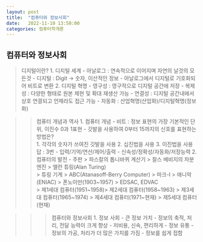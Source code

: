 ```yaml
---
layout: post
title:  "컴퓨터와 정보사회"
date:   2022-11-10 13:50:00
categories: 컴퓨터학개론
---
```


## 컴퓨터와 정보사회
> 디지털이란?
    1. 디지털 세계
        - 아날로그 : 연속적으로 이어지며 자연의 날것의 모든것
        - 디지털 : Digit -> 숫자, 이산적인 정보
        - 아날로그에서 디지털로 기호화되어 비트로 변환
    2. 디지털 혁명
        - 영구성 : 영구적으로 디지털 공간에 저장
        - 복제성 : 다양한 형태로 원본 제현 및 확대 재생산 가능
        - 연결성 : 디지털 공간내에서 상호 연결되고 언제라도 접근 가능 
        - 자동화 : 산업혁명(산업화)/디지털혁명(정보화)

>> 컴퓨터 개념과 역사
    1. 컴퓨터 개념
        - 비트 : 정보 표현의 가장 기본적인 단위, 이진수 0과 1표현
        - 깃발을 사용하여 0부터 15까지의 신호를 표현하는 방법은?
          <br>
          1. 각각의 숫자가 쓰여진 깃발을 사용 
          2. 십진법을 사용 
          3. 이진법을 사용
          <br>
          답 : 3번
        - 입력/기억/연산/제어/출력
        - 신속성/정확성/자동화/저장능력
    2. 컴퓨터의 발전
        - 주판 > 파스칼의 톱니바퀴 계산기 > 찰스 베비지의 차분엔진 > 앨런 튜링(Alan Turing) 
        <br>
        > 튜링 기계 > ABC(Atanasoff-Berry Computer) > 마크-I > 애니악(ENIAC) > 폰노이만(1903~1957) > EDSAC, EDVAC 
        <br>
        > 제1세대 컴퓨터(1951~1958)> 제2세대 컴퓨터(1958~1963) > 제3세대 컴퓨터(1965~1974) > 제4세대 컴퓨터(1971~현재) > 제5세대 컴퓨터(현재)

>>> 컴퓨터와 정보사회
    1. 정보 사회
        - 큰 정보 가치
        - 정보의 축적, 처리, 전달 능력이 크게 향상
        - 저비용, 신속, 편리하게
        - 정보 유통
        - 정보의 가공, 처리가 더 많은 가치를 가짐
        - 정보를 쉽게 접함
